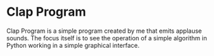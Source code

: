 # Clap Program
 Clap Program is a simple program created by me that emits applause sounds. The focus itself is to see the operation of a simple algorithm in Python working in a simple graphical interface.
